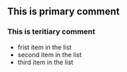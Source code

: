 ## This is primary comment
### This is teritiary comment
* frist item in the list
* second item in the list
* third item in the list
